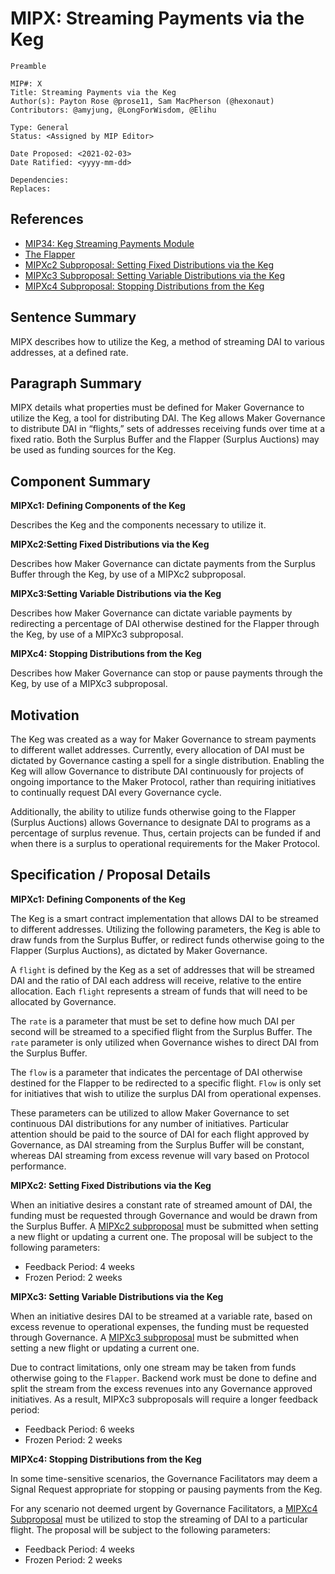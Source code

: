 # MIPX: Streaming Payments via the Keg
```
Preamble

MIP#: X
Title: Streaming Payments via the Keg
Author(s): Payton Rose @prose11, Sam MacPherson (@hexonaut)
Contributors: @amyjung, @LongForWisdom, @Elihu

Type: General
Status: <Assigned by MIP Editor>

Date Proposed: <2021-02-03>
Date Ratified: <yyyy-mm-dd>

Dependencies:
Replaces:
```
## References

* [MIP34: Keg Streaming Payments Module](https://forum.makerdao.com/t/mip34-keg-streaming-payments-module/6013)
* [The Flapper](https://docs.makerdao.com/smart-contract-modules/system-stabilizer-module/flap-detailed-documentation)
* [MIPXc2 Subproposal: Setting Fixed Distributions via the Keg](https://github.com/prose11/mips/blob/Non-Technical-Keg/MIPX/MIPXc2%20Subproposal%20%5BTemplate%5D.md)
* [MIPXc3 Subproposal: Setting Variable Distributions via the Keg](https://github.com/prose11/mips/blob/Non-Technical-Keg/MIPX/MIPXc3%20Subproposal%20%5BTemplate%5D.md)
* [MIPXc4 Subproposal: Stopping Distributions from the Keg](https://github.com/prose11/mips/blob/Non-Technical-Keg/MIPX/MIPXc4%20Subproposal%20%5BTemplate%5D.md)

## Sentence Summary

MIPX describes how to utilize the Keg, a method of streaming DAI to various addresses, at a defined rate.

## Paragraph Summary

MIPX details what properties must be defined for Maker Governance to utilize the Keg, a tool for distributing DAI. The Keg allows Maker Governance to distribute DAI in “flights,” sets of addresses receiving funds over time at a fixed ratio. Both the Surplus Buffer and the Flapper (Surplus Auctions) may be used as funding sources for the Keg.

## Component Summary

**MIPXc1: Defining Components of the Keg**

Describes the Keg and the components necessary to utilize it.

**MIPXc2:Setting Fixed Distributions via the Keg**

Describes how Maker Governance can dictate payments from the Surplus Buffer through the Keg, by use of a MIPXc2 subproposal.

**MIPXc3:Setting Variable Distributions via the Keg**

Describes how Maker Governance can dictate variable payments by redirecting a percentage of DAI otherwise destined for the Flapper through the Keg, by use of a MIPXc3 subproposal.

**MIPXc4: Stopping Distributions from the Keg**

Describes how Maker Governance can stop or pause payments through the Keg, by use of a MIPXc3 subproposal.

## Motivation

The Keg was created as a way for Maker Governance to stream payments to different wallet addresses. Currently, every allocation of DAI must be dictated by Governance casting a spell for a single distribution. Enabling the Keg will allow Governance to distribute DAI continuously for projects of ongoing importance to the Maker Protocol, rather than requiring initiatives to continually request DAI every Governance cycle.

Additionally, the ability to utilize funds otherwise going to the Flapper (Surplus Auctions) allows Governance to designate DAI to programs as a percentage of surplus revenue. Thus, certain projects can be funded if and when there is a surplus to operational requirements for the Maker Protocol.

## Specification / Proposal Details

**MIPXc1: Defining Components of the Keg**

The Keg is a smart contract implementation that allows DAI to be streamed to different addresses. Utilizing the following parameters, the Keg is able to draw funds from the Surplus Buffer, or redirect funds otherwise going to the Flapper (Surplus Auctions), as dictated by Maker Governance.

A `flight` is defined by the Keg as a set of addresses that will be streamed DAI and the ratio of DAI each address will receive, relative to the entire allocation. Each `flight` represents a stream of funds that will need to be allocated by Governance.

The `rate` is a parameter that must be set to define how much DAI per second will be streamed to a specified flight from the Surplus Buffer. The `rate` parameter is only utilized when Governance wishes to direct DAI from the Surplus Buffer.

The `flow` is a parameter that indicates the percentage of DAI otherwise destined for the Flapper to be redirected to a specific flight. `Flow` is only set for initiatives that wish to utilize the surplus DAI from operational expenses.

These parameters can be utilized to allow Maker Governance to set continuous DAI distributions for any number of initiatives. Particular attention should be paid to the source of DAI for each flight approved by Governance, as DAI streaming from the Surplus Buffer will be constant, whereas DAI streaming from excess revenue will vary based on Protocol performance.

**MIPXc2: Setting Fixed Distributions via the Keg**

When an initiative desires a constant rate of streamed amount of DAI, the funding must be requested through Governance and would be drawn from the Surplus Buffer. A [MIPXc2 subproposal](https://github.com/prose11/mips/blob/Non-Technical-Keg/MIPX/MIPXc2%20Subproposal%20%5BTemplate%5D.md) must be submitted when setting a new flight or updating a current one. The proposal will be subject to the following parameters:

* Feedback Period: 4 weeks
* Frozen Period: 2 weeks

**MIPXc3: Setting Variable Distributions via the Keg**

When an initiative desires DAI to be streamed at a variable rate, based on excess revenue to operational expenses, the funding must be requested through Governance. A [MIPXc3 subproposal](https://github.com/prose11/mips/blob/Non-Technical-Keg/MIPX/MIPXc3%20Subproposal%20%5BTemplate%5D.md) must be submitted when setting a new flight or updating a current one.

Due to contract limitations, only one stream may be taken from funds otherwise going to the `Flapper`. Backend work must be done to define and split the stream from the excess revenues into any Governance approved initiatives. As a result, MIPXc3 subproposals will require a longer feedback period:

* Feedback Period: 6 weeks
* Frozen Period: 2 weeks

**MIPXc4: Stopping Distributions from the Keg**

In some time-sensitive scenarios, the Governance Facilitators may deem a Signal Request appropriate for stopping or pausing payments from the Keg.

For any scenario not deemed urgent by Governance Facilitators, a [MIPXc4 Subproposal](https://github.com/prose11/mips/blob/Non-Technical-Keg/MIPX/MIPXc4%20Subproposal%20%5BTemplate%5D.md) must be utilized to stop the streaming of DAI to a particular flight. The proposal will be subject to the following parameters:

* Feedback Period: 4 weeks
* Frozen Period: 2 weeks

